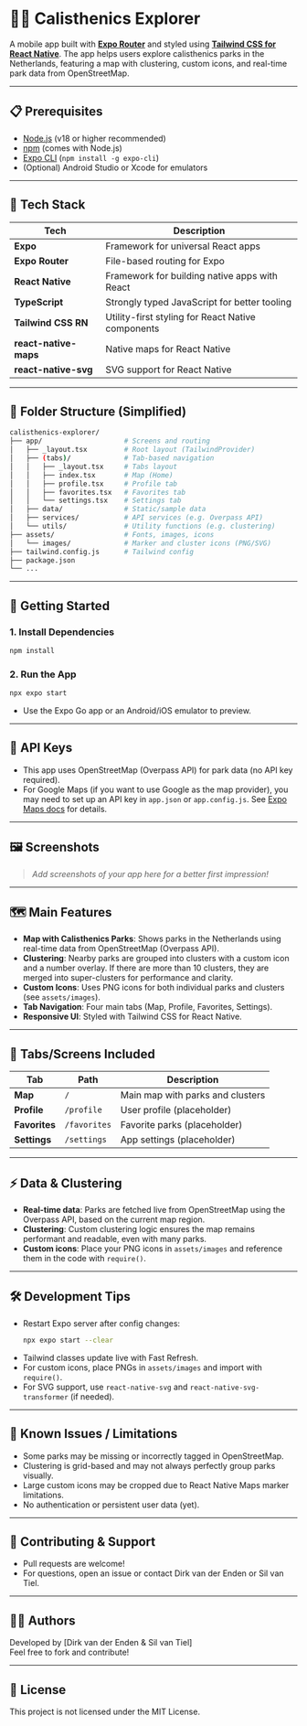 # 🏋️‍♂️ Calisthenics Explorer

A mobile app built with [**Expo Router**](https://expo.dev/router) and styled using [**Tailwind CSS for React Native**](https://github.com/jaredh159/tailwindcss-react-native). The app helps users explore calisthenics parks in the Netherlands, featuring a map with clustering, custom icons, and real-time park data from OpenStreetMap.

---

## 📋 Prerequisites

- [Node.js](https://nodejs.org/) (v18 or higher recommended)
- [npm](https://www.npmjs.com/) (comes with Node.js)
- [Expo CLI](https://docs.expo.dev/get-started/installation/) (`npm install -g expo-cli`)
- (Optional) Android Studio or Xcode for emulators

---

## 📱 Tech Stack

| Tech                  | Description                                           |
|-----------------------|-------------------------------------------------------|
| **Expo**              | Framework for universal React apps                   |
| **Expo Router**       | File-based routing for Expo                          |
| **React Native**      | Framework for building native apps with React        |
| **TypeScript**        | Strongly typed JavaScript for better tooling         |
| **Tailwind CSS RN**   | Utility-first styling for React Native components    |
| **react-native-maps** | Native maps for React Native                         |
| **react-native-svg**  | SVG support for React Native                         |

---

## 🧠 Folder Structure (Simplified)

```bash
calisthenics-explorer/
├── app/                    # Screens and routing
│   ├── _layout.tsx         # Root layout (TailwindProvider)
│   ├── (tabs)/             # Tab-based navigation
│   │   ├── _layout.tsx     # Tabs layout
│   │   ├── index.tsx       # Map (Home)
│   │   ├── profile.tsx     # Profile tab
│   │   ├── favorites.tsx   # Favorites tab
│   │   └── settings.tsx    # Settings tab
│   ├── data/               # Static/sample data
│   ├── services/           # API services (e.g. Overpass API)
│   └── utils/              # Utility functions (e.g. clustering)
├── assets/                 # Fonts, images, icons
│   └── images/             # Marker and cluster icons (PNG/SVG)
├── tailwind.config.js      # Tailwind config
├── package.json
└── ...
```

---

## 🚀 Getting Started

### 1. **Install Dependencies**

```bash
npm install
```

### 2. **Run the App**

```bash
npx expo start
```

- Use the Expo Go app or an Android/iOS emulator to preview.

---

## 🔑 API Keys

- This app uses OpenStreetMap (Overpass API) for park data (no API key required).
- For Google Maps (if you want to use Google as the map provider), you may need to set up an API key in `app.json` or `app.config.js`. See [Expo Maps docs](https://docs.expo.dev/versions/latest/sdk/map-view/) for details.

---

## 🖼️ Screenshots

> _Add screenshots of your app here for a better first impression!_

---

## 🗺️ Main Features

- **Map with Calisthenics Parks**: Shows parks in the Netherlands using real-time data from OpenStreetMap (Overpass API).
- **Clustering**: Nearby parks are grouped into clusters with a custom icon and a number overlay. If there are more than 10 clusters, they are merged into super-clusters for performance and clarity.
- **Custom Icons**: Uses PNG icons for both individual parks and clusters (see `assets/images`).
- **Tab Navigation**: Four main tabs (Map, Profile, Favorites, Settings).
- **Responsive UI**: Styled with Tailwind CSS for React Native.

---

## 🧪 Tabs/Screens Included

| Tab         | Path                  | Description                        |
|-------------|-----------------------|-------------------------------------|
| **Map**     | `/`                   | Main map with parks and clusters    |
| **Profile** | `/profile`            | User profile (placeholder)          |
| **Favorites**| `/favorites`         | Favorite parks (placeholder)        |
| **Settings**| `/settings`           | App settings (placeholder)          |

---

## ⚡ Data & Clustering

- **Real-time data**: Parks are fetched live from OpenStreetMap using the Overpass API, based on the current map region.
- **Clustering**: Custom clustering logic ensures the map remains performant and readable, even with many parks.
- **Custom icons**: Place your PNG icons in `assets/images` and reference them in the code with `require()`.

---

## 🛠️ Development Tips

- Restart Expo server after config changes:
  ```bash
  npx expo start --clear
  ```
- Tailwind classes update live with Fast Refresh.
- For custom icons, place PNGs in `assets/images` and import with `require()`.
- For SVG support, use `react-native-svg` and `react-native-svg-transformer` (if needed).

---

## 🐞 Known Issues / Limitations

- Some parks may be missing or incorrectly tagged in OpenStreetMap.
- Clustering is grid-based and may not always perfectly group parks visually.
- Large custom icons may be cropped due to React Native Maps marker limitations.
- No authentication or persistent user data (yet).

---

## 🤝 Contributing & Support

- Pull requests are welcome!
- For questions, open an issue or contact Dirk van der Enden or Sil van Tiel.

---

## 🧑‍💻 Authors

Developed by [Dirk van der Enden & Sil van Tiel]  
Feel free to fork and contribute!

---

## 📜 License

This project is not licensed under the MIT License.
